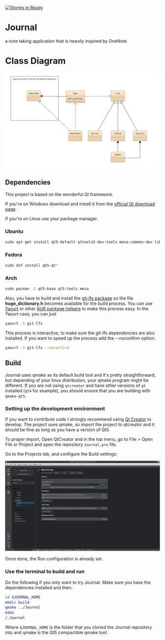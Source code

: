 [![Stories in Ready](https://badge.waffle.io/lordadamson/Journal.png?label=ready&title=Ready)](https://waffle.io/lordadamson/Journal)
# Journal
a note taking application that is heavily inspired by OneNote.

# Class Diagram
![Class Diagram](/uml.png)

## Dependencies
This project is based on the wonderful Qt framework.

If you're on Windows download and install it from the [official Qt download page](https://www.qt.io/download-open-source/).

If you're on Linux use your package manager.

### Ubuntu

```bash
sudo apt-get install qt5-default qttools5-dev-tools mesa-common-dev libgl1-mesa-dev libglu1-mesa-dev
```

### Fedora

```bash
sudo dnf install qt5-qt*
```

### Arch

```bash
sudo pacman -S qt5-base qt5-tools mesa
```

Also, you have to build and install the [git-lfs package](https://aur.archlinux.org/packages/git-lfs/) so the file **huge_dictionary.h** becomes available
for the build process.
You can use [Yaourt](https://archlinux.fr/yaourt-en) or other [AUR package helpers](https://wiki.archlinux.org/index.php/AUR_helpers) to make this
process easy. In the Yaourt case, you can just

```bash
yaourt -S git-lfs
```

This process is interactive, to make sure the git-lfs dependencies are also installed.
If you want to speed up the process add the --noconfirm option:

```bash
yaourt -S git-lfs --noconfirm
```

## Build

Journal uses qmake as its default build tool and it's pretty straightforward, but depending of your linux distribution,
your qmake program might be different. If you are not using `qtcreator` and have other versions of `qt` installed
(`qt4` for example), you should ensure that you are building with `qmake-qt5`.


### Setting up the development environment
If you want to contribute code I strongly recommend using [Qt Creator](https://www.qt.io/ide/) to develop.
The project uses qmake, so import the project to qtcreator and it should be fine as long as you have a version of Qt5.

To proper import, Open QtCreator and in the top menu, go to File > Open File or Project and open the repository `Journal.pro` file.

Go to the Projects tab, and configure the Build settings:

![Qt Creator build configuration](/qt_creator_configuration.png)

Once done, the Run configuration is already set.

### Use the terminal to build and run
Do the following if you only want to try Journal.
Make sure you have the dependencies installed and then:


```bash
cd $JOURNAL_HOME
mkdir build
qmake ../Journal
make
/.Journal
```

Where `$JOURNAL_HOME` is the folder that you cloned the Journal repository into and qmake is the Qt5 compactible qmake tool.
